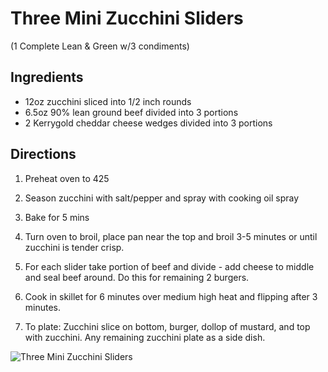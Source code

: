 # Three Mini Zucchini Sliders

(1 Complete Lean & Green w/3 condiments)

## Ingredients
* 12oz zucchini sliced into 1/2 inch rounds
* 6.5oz 90% lean ground beef divided into 3 portions
* 2 Kerrygold cheddar cheese wedges divided into 3 portions 

## Directions
1. Preheat oven to 425
2. Season zucchini with salt/pepper and spray with cooking oil spray 
3. Bake for 5 mins 
4. Turn oven to broil, place pan near the top and broil 3-5 minutes or until zucchini is tender crisp.

1. For each slider take portion of beef and divide - add cheese to middle and seal beef around. Do this for remaining 2 burgers.

1. Cook in skillet for 6 minutes over medium high heat and flipping after 3 minutes.

1. To plate: Zucchini slice on bottom, burger, dollop of mustard, and top with zucchini. Any remaining zucchini plate as a side dish.

![Three Mini Zucchini Sliders](images/Three%20Mini%20Zucchini%20Sliders.png)

